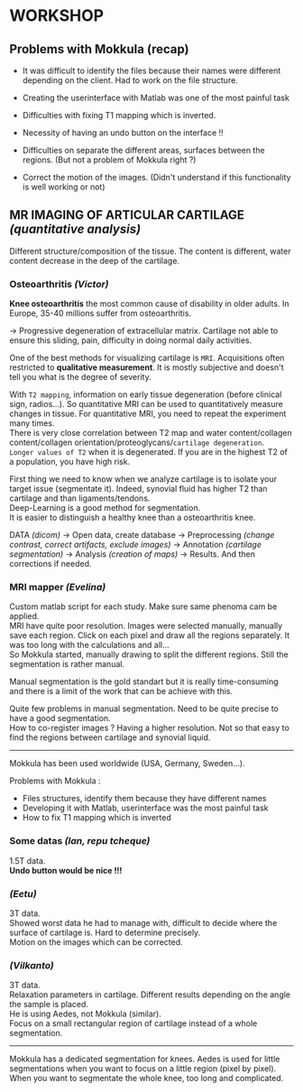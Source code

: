 # WORKSHOP


## Problems with Mokkula (recap)

- It was difficult to identify the files because their names were different depending on the client. Had to work on the file structure.

- Creating the userinterface with Matlab was one of the most painful task

- Difficulties with fixing T1 mapping which is inverted.

- Necessity of having an undo button on the interface !!

- Difficulties on separate the different areas, surfaces between the regions. (But not a problem of Mokkula right ?)

- Correct the motion of the images. (Didn't understand if this functionality is well working or not)


## MR IMAGING OF ARTICULAR CARTILAGE *(quantitative analysis)*

Different structure/composition of the tissue. The content is different, water content decrease in the deep of the cartilage.

### Osteoarthritis *(Victor)*

**Knee osteoarthritis** the most common cause of disability in older adults. In Europe, 35-40 millions suffer from osteoarthritis.

-> Progressive degeneration of extracellular matrix. Cartilage not able to ensure this sliding, pain, difficulty in doing normal daily activities.

One of the best methods for visualizing cartilage is `MRI`. Acquisitions often restricted to **qualitative measurement**. It is mostly subjective and doesn't tell you what is the degree of severity.

With `T2 mapping`, information on early tissue degeneration (before clinical sign, radios...). So quantitative MRI can be used to quantitatively measure changes in tissue.
For quantitative MRI, you need to repeat the experiment many times.  
There is very close correlation between T2 map and water content/collagen content/collagen orientation/proteoglycans/`cartilage degeneration`.  
`Longer values of T2` when it is degenerated. If you are in the highest T2 of a population, you have high risk.  

First thing we need to know when we analyze cartilage is to isolate your target issue (segmentate it). Indeed, synovial fluid has higher T2 than cartilage and than ligaments/tendons.  
Deep-Learning is a good method for segmentation.  
It is easier to distinguish a healthy knee than a osteoarthritis knee.

DATA *(dicom)* -> Open data, create database -> Preprocessing *(change contrast, correct artifacts, exclude images)* -> Annotation *(cartilage segmentation)* -> Analysis *(creation of maps)* -> Results. And then corrections if needed.


### MRI mapper *(Evelina)*

Custom matlab script for each study. Make sure same phenoma cam be applied.  
MRI have quite poor resolution. Images were selected manually, manually save each region. Click on each pixel and draw all the regions separately. It was too long with the calculations and all...  
So Mokkula started, manually drawing to split the different regions. Still the segmentation is rather manual.

Manual segmentation is the gold standart but it is really time-consuming and there is a limit of the work that can be achieve with this.

Quite few problems in manual segmentation. Need to be quite precise to have a good segmentation.  
How to co-register images ? Having a higher resolution. Not so that easy to find the regions between cartilage and synovial liquid.  

--- 

Mokkula has been used worldwide (USA, Germany, Sweden...).

Problems with Mokkula :

- Files structures, identify them because they have different names
- Developing it with Matlab, userinterface was the most painful task
- How to fix T1 mapping which is inverted

### Some datas *(Ian, repu tcheque)*

1.5T data.  
**Undo button would be nice !!!**

### *(Eetu)*

3T data.  
Showed worst data he had to manage with, difficult to decide where the surface of cartilage is. Hard to determine precisely.  
Motion on the images which can be corrected.

### *(Vilkanto)*

3T data.  
Relaxation parameters in cartilage. Different results depending on the angle the sample is placed.  
He is using Aedes, not Mokkula (similar).  
Focus on a small rectangular region of cartilage instead of a whole segmentation.  

---

Mokkula has a dedicated segmentation for knees. Aedes is used for little segmentations when you want to focus on a little region (pixel by pixel). When you want to segmentate the whole knee, too long and complicated.

